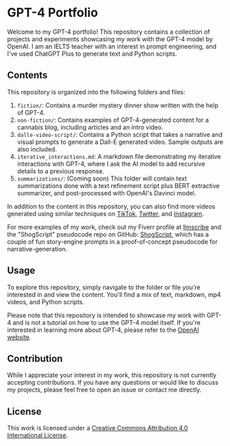 # GPT-4 Portfolio

Welcome to my GPT-4 portfolio! This repository contains a collection of projects and experiments showcasing my work with the GPT-4 model by OpenAI. I am an IELTS teacher with an interest in prompt engineering, and I've used ChatGPT Plus to generate text and Python scripts.

## Contents

This repository is organized into the following folders and files:

1. `fiction/`: Contains a murder mystery dinner show written with the help of GPT-4.
2. `non-fiction/`: Contains examples of GPT-4-generated content for a cannabis blog, including articles and an intro video.
3. `dalle-video-script/`: Contains a Python script that takes a narrative and visual prompts to generate a Dall-E generated video. Sample outputs are also included.
4. `iterative_interactions.md`: A markdown file demonstrating my iterative interactions with GPT-4, where I ask the AI model to add recursive details to a previous response.
5. `summarizations/`: (Coming soon) This folder will contain text summarizations done with a text refinement script plus BERT extractive summarizer, and post-processed with OpenAI's Davinci model.

In addition to the content in this repository, you can also find more videos generated using similar techniques on [TikTok](https://www.tiktok.com/@chatgpt4_dreams), [Twitter](https://twitter.com/ChatGPT_dreams), and [Instagram](https://instagram.com/chatgpt_dreams).

For more examples of my work, check out my Fiverr profile at [llmscribe](https://www.fiverr.com/llmscribe) and the "ShogScript" pseudocode repo on GitHub: [ShogScript](https://github.com/gitnomad24601/ShogScript), which has a couple of fun story-engine prompts in a proof-of-concept pseudocode for narrative-generation.

## Usage

To explore this repository, simply navigate to the folder or file you're interested in and view the content. You'll find a mix of text, markdown, mp4 videos, and Python scripts.

Please note that this repository is intended to showcase my work with GPT-4 and is not a tutorial on how to use the GPT-4 model itself. If you're interested in learning more about GPT-4, please refer to the [OpenAI website](https://www.openai.com/).

## Contribution

While I appreciate your interest in my work, this repository is not currently accepting contributions. If you have any questions or would like to discuss my projects, please feel free to open an issue or contact me directly.

## License

This work is licensed under a [Creative Commons Attribution 4.0 International License](http://creativecommons.org/licenses/by/4.0/).
